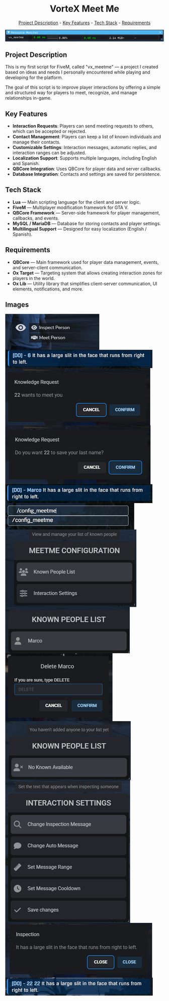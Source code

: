 <h1 align="center">VorteX Meet Me</h1>
<p align="center"><a href="#project-description">Project Description</a> - <a href="#key-features">Key Features</a> - <a href="#technology-stack">Tech Stack</a> - <a href="#requirements">Requirements</a></p>

<img src="https://github.com/MerciDev/vx_meetme/blob/main/imgs/1.png?raw=true" alt="" align="center" width="auto" height="auto" />

## Project Description

This is my first script for FiveM, called "vx\_meetme" — a project I created based on ideas and needs I personally encountered while playing and developing for the platform.

The goal of this script is to improve player interactions by offering a simple and structured way for players to meet, recognize, and manage relationships in-game.

## Key Features

*   **Interaction Requests**: Players can send meeting requests to others, which can be accepted or rejected.
*   **Contact Management**: Players can keep a list of known individuals and manage their contacts.
*   **Customizable Settings**: Interaction messages, automatic replies, and interaction ranges can be adjusted.
*   **Localization Support**: Supports multiple languages, including English and Spanish.
*   **QBCore Integration**: Uses QBCore for player data and server callbacks.
*   **Database Integration**: Contacts and settings are saved for persistence.

## Tech Stack

*   **Lua** — Main scripting language for the client and server logic.
*   **FiveM** — Multiplayer modification framework for GTA V.
*   **QBCore Framework** — Server-side framework for player management, callbacks, and events.
*   **MySQL / MariaDB** — Database for storing contacts and player settings.
*   **Multilingual Support** — Designed for easy localization (English / Spanish).

## Requirements

*   **QBCore** — Main framework used for player data management, events, and server-client communication.
*   **Ox Target** — Targeting system that allows creating interaction zones for players in the world.
*   **Ox Lib** — Utility library that simplifies client-server communication, UI elements, notifications, and more.

## Images

<img src="https://github.com/MerciDev/vx_meetme/blob/main/imgs/2.png?raw=true" alt="" align="center" width="auto" height="auto" />
<img src="https://github.com/MerciDev/vx_meetme/blob/main/imgs/3.png?raw=true" alt="" align="center" width="auto" height="auto" />
<img src="https://github.com/MerciDev/vx_meetme/blob/main/imgs/4.png?raw=true" alt="" align="center" width="auto" height="auto" />
<img src="https://github.com/MerciDev/vx_meetme/blob/main/imgs/5.png?raw=true" alt="" align="center" width="auto" height="auto" />
<img src="https://github.com/MerciDev/vx_meetme/blob/main/imgs/6.png?raw=true" alt="" align="center" width="auto" height="auto" />
<img src="https://github.com/MerciDev/vx_meetme/blob/main/imgs/7.png?raw=true" alt="" align="center" width="auto" height="auto" />
<img src="https://github.com/MerciDev/vx_meetme/blob/main/imgs/8.png?raw=true" alt="" align="center" width="auto" height="auto" />
<img src="https://github.com/MerciDev/vx_meetme/blob/main/imgs/9.png?raw=true" alt="" align="center" width="auto" height="auto" />
<img src="https://github.com/MerciDev/vx_meetme/blob/main/imgs/10.png?raw=true" alt="" align="center" width="auto" height="auto" />
<img src="https://github.com/MerciDev/vx_meetme/blob/main/imgs/11.png?raw=true" alt="" align="center" width="auto" height="auto" />
<img src="https://github.com/MerciDev/vx_meetme/blob/main/imgs/12.png?raw=true" alt="" align="center" width="auto" height="auto" />
<img src="https://github.com/MerciDev/vx_meetme/blob/main/imgs/13.png?raw=true" alt="" align="center" width="auto" height="auto" />
<img src="https://github.com/MerciDev/vx_meetme/blob/main/imgs/14.png?raw=true" alt="" align="center" width="auto" height="auto" />